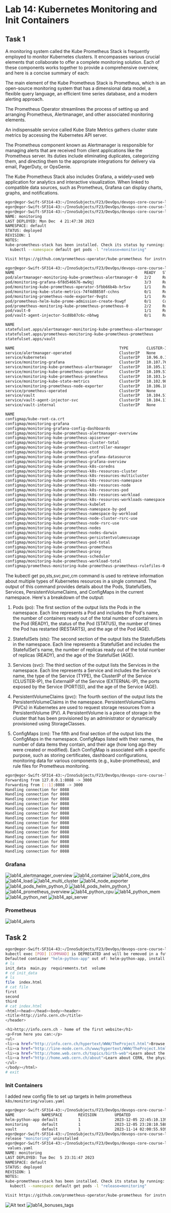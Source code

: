 # Lab 14: Kubernetes Monitoring and Init Containers

## Task 1

A monitoring system called the Kube Prometheus Stack is frequently employed to monitor Kubernetes clusters. It encompasses various crucial elements that collaborate to offer a complete monitoring solution. Each of these components works together to provide a comprehensive overview, and here is a concise summary of each:

The main element of the Kube Prometheus Stack is Prometheus, which is an open-source monitoring system that has a dimensional data model, a flexible query language, an efficient time series database, and a modern alerting approach.

The Prometheus Operator streamlines the process of setting up and arranging Prometheus, Alertmanager, and other associated monitoring elements.

An indispensable service called Kube State Metrics gathers cluster state metrics by accessing the Kubernetes API server.

The Prometheus component known as Alertmanager is responsible for managing alerts that are received from client applications like the Prometheus server. Its duties include eliminating duplicates, categorizing them, and directing them to the appropriate integrations for delivery via email, PagerDuty, or OpsGenie.

The Kube Prometheus Stack also includes Grafana, a widely-used web application for analytics and interactive visualization. When linked to compatible data sources, such as Prometheus, Grafana can display charts, graphs, and notifications.

```bash
egor@egor-Swift-SF314-43:~/InnoSubjects/F23/DevOps/devops-core-course-labs$ helm repo add prometheus-community https://prometheus-community.github.io/helm-charts
egor@egor-Swift-SF314-43:~/InnoSubjects/F23/DevOps/devops-core-course-labs$ helm repo update
egor@egor-Swift-SF314-43:~/InnoSubjects/F23/DevOps/devops-core-course-labs$ helm install monitoring  prometheus-community/kube-prometheus-stack
NAME: monitoring
LAST DEPLOYED: Mon Dec  4 21:47:38 2023
NAMESPACE: default
STATUS: deployed
REVISION: 1
NOTES:
kube-prometheus-stack has been installed. Check its status by running:
  kubectl --namespace default get pods -l "release=monitoring"

Visit https://github.com/prometheus-operator/kube-prometheus for instructions on how to create & configure Alertmanager and Prometheus instances using the Operator.
```



```bash
egor@egor-Swift-SF314-43:~/InnoSubjects/F23/DevOps/devops-core-course-labs$ kubectl get po,sts,svc,pvc,cm
NAME                                                         READY   STATUS      RESTARTS        AGE
pod/alertmanager-monitoring-kube-prometheus-alertmanager-0   2/2     Running     2 (4m23s ago)   8m52s
pod/monitoring-grafana-6f8d546676-mw9qj                      3/3     Running     3 (4m22s ago)   9m18s
pod/monitoring-kube-prometheus-operator-5fbb66b4b-hr5xv      1/1     Running     2 (17s ago)     9m18s
pod/monitoring-kube-state-metrics-74f4d8858f-cchns           0/1     Running     1 (4m23s ago)   9m18s
pod/monitoring-prometheus-node-exporter-9vgtc                1/1     Running     1 (4m23s ago)   9m18s
pod/prometheus-helm-kube-prome-admission-create-9swgf        0/1     Completed   0               12m
pod/prometheus-monitoring-kube-prometheus-prometheus-0       2/2     Running     2 (4m23s ago)   8m52s
pod/vault-0                                                  1/1     Running     4 (4m23s ago)   20d
pod/vault-agent-injector-5cd8b87c6c-nbhwg                    0/1     Running     5 (4m23s ago)   20d

NAME                                                                    READY   AGE
statefulset.apps/alertmanager-monitoring-kube-prometheus-alertmanager   1/1     8m52s
statefulset.apps/prometheus-monitoring-kube-prometheus-prometheus       1/1     8m52s
statefulset.apps/vault                                                  1/1     20d

NAME                                              TYPE        CLUSTER-IP       EXTERNAL-IP   PORT(S)                      AGE
service/alertmanager-operated                     ClusterIP   None             <none>        9093/TCP,9094/TCP,9094/UDP   8m52s
service/kubernetes                                ClusterIP   10.96.0.1        <none>        443/TCP                      34d
service/monitoring-grafana                        ClusterIP   10.107.76.54     <none>        80/TCP                       9m18s
service/monitoring-kube-prometheus-alertmanager   ClusterIP   10.105.116.42    <none>        9093/TCP,8080/TCP            9m18s
service/monitoring-kube-prometheus-operator       ClusterIP   10.109.57.28     <none>        443/TCP                      9m18s
service/monitoring-kube-prometheus-prometheus     ClusterIP   10.103.143.9     <none>        9090/TCP,8080/TCP            9m18s
service/monitoring-kube-state-metrics             ClusterIP   10.102.98.185    <none>        8080/TCP                     9m18s
service/monitoring-prometheus-node-exporter       ClusterIP   10.106.102.255   <none>        9100/TCP                     9m18s
service/prometheus-operated                       ClusterIP   None             <none>        9090/TCP                     8m52s
service/vault                                     ClusterIP   10.104.51.46     <none>        8200/TCP,8201/TCP            20d
service/vault-agent-injector-svc                  ClusterIP   10.104.116.78    <none>        443/TCP                      20d
service/vault-internal                            ClusterIP   None             <none>        8200/TCP,8201/TCP            20d

NAME                                                                     DATA   AGE
configmap/kube-root-ca.crt                                               1      34d
configmap/monitoring-grafana                                             1      9m18s
configmap/monitoring-grafana-config-dashboards                           1      9m18s
configmap/monitoring-kube-prometheus-alertmanager-overview               1      9m18s
configmap/monitoring-kube-prometheus-apiserver                           1      9m18s
configmap/monitoring-kube-prometheus-cluster-total                       1      9m18s
configmap/monitoring-kube-prometheus-controller-manager                  1      9m18s
configmap/monitoring-kube-prometheus-etcd                                1      9m18s
configmap/monitoring-kube-prometheus-grafana-datasource                  1      9m18s
configmap/monitoring-kube-prometheus-grafana-overview                    1      9m18s
configmap/monitoring-kube-prometheus-k8s-coredns                         1      9m18s
configmap/monitoring-kube-prometheus-k8s-resources-cluster               1      9m18s
configmap/monitoring-kube-prometheus-k8s-resources-multicluster          1      9m18s
configmap/monitoring-kube-prometheus-k8s-resources-namespace             1      9m18s
configmap/monitoring-kube-prometheus-k8s-resources-node                  1      9m18s
configmap/monitoring-kube-prometheus-k8s-resources-pod                   1      9m18s
configmap/monitoring-kube-prometheus-k8s-resources-workload              1      9m18s
configmap/monitoring-kube-prometheus-k8s-resources-workloads-namespace   1      9m18s
configmap/monitoring-kube-prometheus-kubelet                             1      9m18s
configmap/monitoring-kube-prometheus-namespace-by-pod                    1      9m18s
configmap/monitoring-kube-prometheus-namespace-by-workload               1      9m18s
configmap/monitoring-kube-prometheus-node-cluster-rsrc-use               1      9m18s
configmap/monitoring-kube-prometheus-node-rsrc-use                       1      9m18s
configmap/monitoring-kube-prometheus-nodes                               1      9m18s
configmap/monitoring-kube-prometheus-nodes-darwin                        1      9m18s
configmap/monitoring-kube-prometheus-persistentvolumesusage              1      9m18s
configmap/monitoring-kube-prometheus-pod-total                           1      9m18s
configmap/monitoring-kube-prometheus-prometheus                          1      9m18s
configmap/monitoring-kube-prometheus-proxy                               1      9m18s
configmap/monitoring-kube-prometheus-scheduler                           1      9m18s
configmap/monitoring-kube-prometheus-workload-total                      1      9m18s
configmap/prometheus-monitoring-kube-prometheus-prometheus-rulefiles-0   34     8m52s
```
The kubectl get po,sts,svc,pvc,cm command is used to retrieve information about multiple types of Kubernetes resources in a single command. The output of this command provides details about the Pods, StatefulSets, Services, PersistentVolumeClaims, and ConfigMaps in the current namespace.
Here's a breakdown of the output:

1. Pods (po): The first section of the output lists the Pods in the namespace. Each line represents a Pod and includes the Pod's name, the number of containers ready out of the total number of containers in the Pod (READY), the status of the Pod (STATUS), the number of times the Pod has restarted (RESTARTS), and the age of the Pod (AGE). 

2. StatefulSets (sts): The second section of the output lists the StatefulSets in the namespace. Each line represents a StatefulSet and includes the StatefulSet's name, the number of replicas ready out of the total number of replicas (READY), and the age of the StatefulSet (AGE).

3. Services (svc): The third section of the output lists the Services in the namespace. Each line represents a Service and includes the Service's name, the type of the Service (TYPE), the ClusterIP of the Service (CLUSTER-IP), the ExternalIP of the Service (EXTERNAL-IP), the ports exposed by the Service (PORT(S)), and the age of the Service (AGE).

4. PersistentVolumeClaims (pvc): The fourth section of the output lists the PersistentVolumeClaims in the namespace. PersistentVolumeClaims (PVCs) in Kubernetes are used to request storage resources from a PersistentVolume (PV). A PersistentVolume is a piece of storage in the cluster that has been provisioned by an administrator or dynamically provisioned using StorageClasses. 

5. ConfigMaps (cm): The fifth and final section of the output lists the ConfigMaps in the namespace. ConfigMaps listed with their names, the number of data items they contain, and their age (how long ago they were created or modified). Each ConfigMap is associated with a specific purpose, such as storing certificates, dashboard configurations, monitoring data for various components (e.g., kube-prometheus), and rule files for Prometheus monitoring.


```bash
egor@egor-Swift-SF314-43:~/InnoSubjects/F23/DevOps/devops-core-course-labs$ kubectl port-forward svc/monitoring-grafana 8088:80
Forwarding from 127.0.0.1:8088 -> 3000
Forwarding from [::1]:8088 -> 3000
Handling connection for 8088
Handling connection for 8088
Handling connection for 8088
Handling connection for 8088
Handling connection for 8088
Handling connection for 8088
Handling connection for 8088
Handling connection for 8088
Handling connection for 8088
Handling connection for 8088
Handling connection for 8088
Handling connection for 8088
Handling connection for 8088
Handling connection for 8088
```

### Grafana
![lab14_alertmanager_overview](images/lab14_alertmanager_overview.png)
![lab14_container](images/lab14_container.png) 
![lab14_core_dns](images/lab14_core_dns.png) 
![lab14_load](images/lab14_load.png) 
![lab14_multi_cluster](images/lab14_multi_cluster.png) 
![lab14_node_exporter](images/lab14_node_exporter.png) 
![lab14_pods_helm_python_0](images/lab14_pods_helm_python_0.png) 
![lab14_pods_helm_python_1](images/lab14_pods_helm_python_1.png) 
![lab14_prometheus_overview](images/lab14_prometheus_overview.png) 
![lab14_python_cpu](images/lab14_python_cpu.png) 
![lab14_python_mem](images/lab14_python_mem.png) 
![lab14_python_net](images/lab14_python_net.png) 
![lsb14_api_server](images/lsb14_api_server.png)


### Prometheus
![lab14_alerts](images/lab14_alerts.png) 

## Task 2

```bash
egor@egor-Swift-SF314-43:~/InnoSubjects/F23/DevOps/devops-core-course-labs/k8s/monitoring$ kubectl exec pod/helm-python-app-0 -it /bin/sh
kubectl exec [POD] [COMMAND] is DEPRECATED and will be removed in a future version. Use kubectl exec [POD] -- [COMMAND] instead.
Defaulted container "helm-python-app" out of: helm-python-app, install (init), init-0 (init), init-1 (init), init-2 (init), init-3 (init)
# ls
init_data  main.py  requirements.txt  volume
# cd init_data
# ls
file  index.html
# cat file 
first
second
third
# cat index.html
<html><head></head><body><header>
<title>http://info.cern.ch</title>
</header>

<h1>http://info.cern.ch - home of the first website</h1>
<p>From here you can:</p>
<ul>
<li><a href="http://info.cern.ch/hypertext/WWW/TheProject.html">Browse the first website</a></li>
<li><a href="http://line-mode.cern.ch/www/hypertext/WWW/TheProject.html">Browse the first website using the line-mode browser simulator</a></li>
<li><a href="http://home.web.cern.ch/topics/birth-web">Learn about the birth of the web</a></li>
<li><a href="http://home.web.cern.ch/about">Learn about CERN, the physics laboratory where the web was born</a></li>
</ul>
</body></html>
# exit
```


### Init Containers

I added new config file to set up targets in helm prometheus
```k8s/monitoring/values.yaml```

```bash
egor@egor-Swift-SF314-43:~/InnoSubjects/F23/DevOps/devops-core-course-labs/k8s/monitoring$ helm list
NAME            NAMESPACE       REVISION        UPDATED                                 STATUS          CHART                           APP VERSION
helm-python-app default         1               2023-12-05 22:45:10.139900621 +0300 MSK deployed        helm-python-app-0.1.0           1.16.0     
monitoring      default         1               2023-12-05 23:28:10.588481502 +0300 MSK deployed        kube-prometheus-stack-55.0.0    v0.70.0    
vault           default         1               2023-11-14 02:00:55.939015332 +0300 MSK deployed        vault-0.26.1                    1.15.1     
egor@egor-Swift-SF314-43:~/InnoSubjects/F23/DevOps/devops-core-course-labs/k8s/monitoring$ helm delete monitoring
release "monitoring" uninstalled
egor@egor-Swift-SF314-43:~/InnoSubjects/F23/DevOps/devops-core-course-labs/k8s/monitoring$ helm install monitoring prometheus-community/kube-prometheus-stack -f
 values.yaml
NAME: monitoring
LAST DEPLOYED: Tue Dec  5 23:31:47 2023
NAMESPACE: default
STATUS: deployed
REVISION: 1
NOTES:
kube-prometheus-stack has been installed. Check its status by running:
  kubectl --namespace default get pods -l "release=monitoring"

Visit https://github.com/prometheus-operator/kube-prometheus for instructions on how to create & configure Alertmanager and Prometheus instances using the Operator.
```

![Alt text](images/lab14_bonuses_requests_metric.png) 
![lab14_bonuses_tags](images/lab14_bonuses_tags.png) 